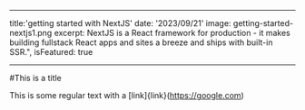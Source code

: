 ___
title:'getting started with NextJS'
date: '2023/09/21'
image: getting-started-nextjs1.png
excerpt: NextJS is a React framework for production - it makes building fullstack React apps and sites a breeze and ships with built-in SSR.",
isFeatured: true
___

#This is a title

This is some regular text with a [link]{link}(https://google.com)
